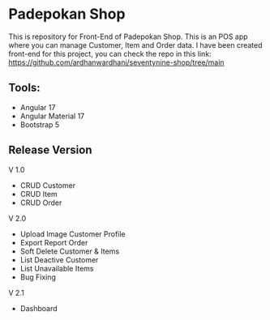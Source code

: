 # Padepokan Shop
This is repository for Front-End of Padepokan Shop. This is an POS app where you can manage Customer, Item and Order data. I have been created front-end for this project, you can check the repo in this link: https://github.com/ardhanwardhani/seventynine-shop/tree/main

## Tools:
- Angular 17
- Angular Material 17
- Bootstrap 5

## Release Version
V 1.0
- CRUD Customer
- CRUD Item
- CRUD Order

V 2.0
- Upload Image Customer Profile
- Export Report Order
- Soft Delete Customer & Items
- List Deactive Customer
- List Unavailable Items
- Bug Fixing

V 2.1
- Dashboard

